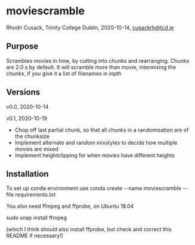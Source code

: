 # moviescramble
Rhodri Cusack, Trinity College Dublin, 2020-10-14, cusackrh@tcd.ie

## Purpose 
Scrambles movies in time, by cutting into chunks and rearranging. Chunks are 2.0 s by default. It will scramble more than movie, intermixing the chunks, if you give it a list of filenames in inpth

## Versions
v0.0, 2020-10-14

v0.1, 2020-10-19
 *    Chop off last partial chunk, so that all chunks in a randomisation are of the chunksize
 *   Implement alternate and random mixstyles to decide how multiple movies are mixed 
 * Implement heightclipping  for when movies have different heights
 

## Installation
To set up conda environment use
conda create --name moviescramble --file requirements.txt

You also need ffmpeg and ffprobe, on Ubuntu 18.04 

sudo snap install ffmpeg

(which I think should also install ffprobe, but check and correct this README if necessary!)


